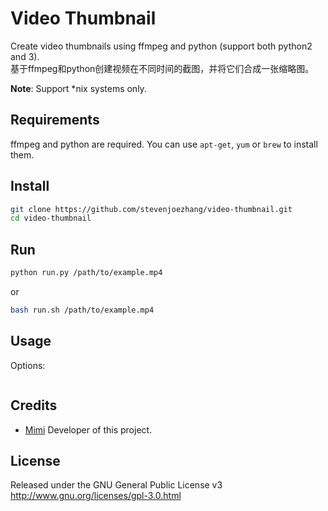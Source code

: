 # Video Thumbnail
Create video thumbnails using ffmpeg and python (support both python2 and 3).  
基于ffmpeg和python创建视频在不同时间的截图，并将它们合成一张缩略图。

**Note**: Support \*nix systems only.

## Requirements
ffmpeg and python are required. You can use `apt-get`, `yum` or `brew` to install them.

## Install
```bash
git clone https://github.com/stevenjoezhang/video-thumbnail.git
cd video-thumbnail
```

## Run
```bash
python run.py /path/to/example.mp4
```
or

```bash
bash run.sh /path/to/example.mp4
```

## Usage
Options:
```bash

```

## Credits
* [Mimi](http://zsq.im) Developer of this project.

## License
Released under the GNU General Public License v3  
http://www.gnu.org/licenses/gpl-3.0.html
